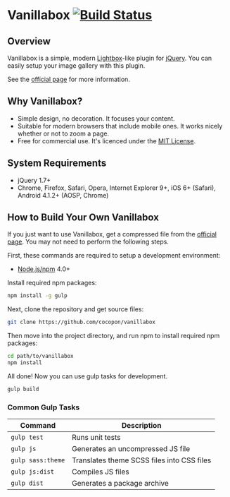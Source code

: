 Vanillabox [![Build Status](https://travis-ci.org/cocopon/vanillabox.png?branch=master)](https://travis-ci.org/cocopon/vanillabox)
==========


Overview
--------
Vanillabox is a simple, modern [Lightbox](http://lokeshdhakar.com/projects/lightbox2/)-like plugin for [jQuery](http://jquery.com/).
You can easily setup your image gallery with this plugin.

See the [official page](http://cocopon.me/app/vanillabox/) for more information.


Why Vanillabox?
---------------
- Simple design, no decoration. It focuses your content.
- Suitable for modern browsers that include mobile ones.
  It works nicely whether or not to zoom a page.
- Free for commercial use.
  It's licenced under the [MIT License](http://opensource.org/licenses/MIT).


System Requirements
-------------------
- jQuery 1.7+
- Chrome, Firefox, Safari, Opera, Internet Explorer 9+,
  iOS 6+ (Safari), Android 4.1.2+ (AOSP, Chrome)


How to Build Your Own Vanillabox
--------------------------------
If you just want to use Vanillabox, get a compressed file from the [official page](http://cocopon.me/app/vanillabox/getting_started.html).
You may not need to perform the following steps.

First, these commands are required to setup a development environment:

- [Node.js/npm](http://nodejs.org/) 4.0+

Install required npm packages:

```bash
npm install -g gulp
```

Next, clone the repository and get source files:

```bash
git clone https://github.com/cocopon/vanillabox
```

Then move into the project directory, and run npm to install required npm packages:

```bash
cd path/to/vanillabox
npm install
```

All done!
Now you can use gulp tasks for development.

```bash
gulp build
```


### Common Gulp Tasks

| Command           | Description                                |
| ----------------- | ------------------------------------------ |
| `gulp test`       | Runs unit tests                            |
| `gulp js`         | Generates an uncompressed JS file          |
| `gulp sass:theme` | Translates theme SCSS files into CSS files |
| `gulp js:dist`    | Compiles JS files                          |
| `gulp dist`       | Generates a package archive                |
